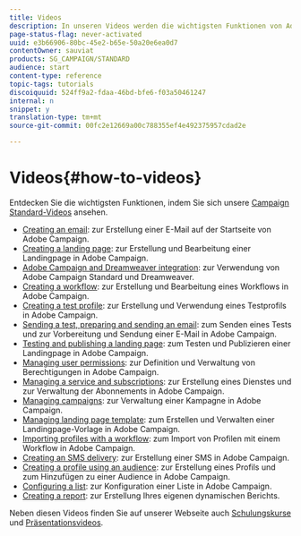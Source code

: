```yaml
---
title: Videos
description: In unseren Videos werden die wichtigsten Funktionen von Adobe Campaign vorgestellt.
page-status-flag: never-activated
uuid: e3b66906-80bc-45e2-b65e-50a20e6ea0d7
contentOwner: sauviat
products: SG_CAMPAIGN/STANDARD
audience: start
content-type: reference
topic-tags: tutorials
discoiquuid: 524ff9a2-fdaa-46bd-bfe6-f03a50461247
internal: n
snippet: y
translation-type: tm+mt
source-git-commit: 00fc2e12669a00c788355ef4e492375957cdad2e

---
```



# Videos{#how-to-videos}

Entdecken Sie die wichtigsten Funktionen, indem Sie sich unsere [Campaign Standard-Videos](https://helpx.adobe.com/campaign/kt/acs/index/acs-videos.html) ansehen.

* [Creating an email](https://helpx.adobe.com/campaign/kt/acs/using/acs-create-email-from-homepage-feature-video-use.html): zur Erstellung einer E-Mail auf der Startseite von Adobe Campaign.
* [Creating a landing page](https://helpx.adobe.com/campaign/kt/acs/using/acs-create-edit-landing-page-feature-video-use.html): zur Erstellung und Bearbeitung einer Landingpage in Adobe Campaign.
* [Adobe Campaign and Dreamweaver integration](https://docs.campaign.adobe.com/doc/standard/en/Videos/ACS_Dreamweaver.mp4): zur Verwendung von Adobe Campaign Standard und Dreamweaver.
* [Creating a workflow](https://helpx.adobe.com/campaign/kt/acs/using/acs-create-workflow-feature-video-use.html): zur Erstellung und Bearbeitung eines Workflows in Adobe Campaign.
* [Creating a test profile](https://helpx.adobe.com/campaign/kt/acs/using/acs-test-profiles-feature-video-use.html): zur Erstellung und Verwendung eines Testprofils in Adobe Campaign.
* [Sending a test, preparing and sending an email](https://helpx.adobe.com/campaign/kt/acs/using/acs-sending-test-preparing-sending-email-feature-video-use.html): zum Senden eines Tests und zur Vorbereitung und Sendung einer E-Mail in Adobe Campaign.
* [Testing and publishing a landing page](https://helpx.adobe.com/campaign/kt/acs/using/acs-create-edit-landing-page-feature-video-use.html): zum Testen und Publizieren einer Landingpage in Adobe Campaign.
* [Managing user permissions](https://helpx.adobe.com/campaign/kt/acs/using/acs-user-access-rights-feature-video-use.html): zur Definition und Verwaltung von Berechtigungen in Adobe Campaign.
* [Managing a service and subscriptions](https://helpx.adobe.com/campaign/kt/acs/using/acs-services-and-subscriptions-feature-video-use.html): zur Erstellung eines Dienstes und zur Verwaltung der Abonnements in Adobe Campaign.
* [Managing campaigns](https://helpx.adobe.com/campaign/kt/acs/using/acs-managing-campaigns-feature-video-use.html): zur Verwaltung einer Kampagne in Adobe Campaign.
* [Managing landing page template](https://docs.campaign.adobe.com/doc/standard/en/Videos/LP_template_configuration.mp4): zum Erstellen und Verwalten einer Landingpage-Vorlage in Adobe Campaign.
* [Importing profiles with a workflow](https://docs.campaign.adobe.com/doc/standard/en/Videos/importing_profiles.mp4): zum Import von Profilen mit einem Workflow in Adobe Campaign.
* [Creating an SMS delivery](https://docs.campaign.adobe.com/doc/standard/en/Videos/creating_sms.mp4): zur Erstellung einer SMS in Adobe Campaign.
* [Creating a profile using an audience](https://docs.campaign.adobe.com/doc/standard/en/Videos/creating_profile_using_audience.mp4): zur Erstellung eines Profils und zum Hinzufügen zu einer Audience in Adobe Campaign.
* [Configuring a list](https://docs.campaign.adobe.com/doc/standard/en/Videos/configuring_list_ACS.mp4): zur Konfiguration einer Liste in Adobe Campaign.
* [Creating a report](https://helpx.adobe.com/campaign/kt/acs/using/acs-creating-a-dynamic-report-feature-video-use.html): zur Erstellung Ihres eigenen dynamischen Berichts.

Neben diesen Videos finden Sie auf unserer Webseite auch [Schulungskurse](https://training.adobe.com/training/courses.html) und [Präsentationsvideos](http://www.adobe.com/training/video.html).
